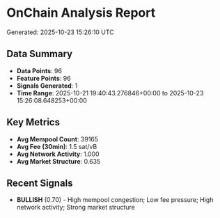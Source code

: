 # OnChain Analysis Report
Generated: 2025-10-23 15:26:10 UTC

## Data Summary
- **Data Points**: 96
- **Feature Points**: 96
- **Signals Generated**: 1
- **Time Range**: 2025-10-21 19:40:43.276846+00:00 to 2025-10-23 15:26:08.648253+00:00

## Key Metrics
- **Avg Mempool Count**: 39165
- **Avg Fee (30min)**: 1.5 sat/vB
- **Avg Network Activity**: 1.000
- **Avg Market Structure**: 0.635

## Recent Signals
- **BULLISH** (0.70) - High mempool congestion; Low fee pressure; High network activity; Strong market structure
